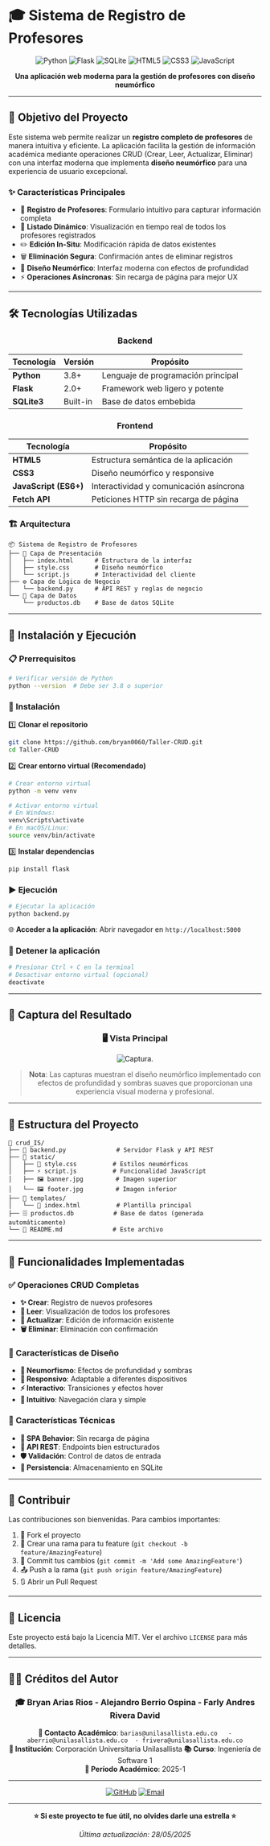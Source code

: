 # 🎓 Sistema de Registro de Profesores

<div align="center">

![Python](https://img.shields.io/badge/Python-3776AB?style=for-the-badge&logo=python&logoColor=white)
![Flask](https://img.shields.io/badge/Flask-000000?style=for-the-badge&logo=flask&logoColor=white)
![SQLite](https://img.shields.io/badge/SQLite-07405E?style=for-the-badge&logo=sqlite&logoColor=white)
![HTML5](https://img.shields.io/badge/HTML5-E34F26?style=for-the-badge&logo=html5&logoColor=white)
![CSS3](https://img.shields.io/badge/CSS3-1572B6?style=for-the-badge&logo=css3&logoColor=white)
![JavaScript](https://img.shields.io/badge/JavaScript-F7DF1E?style=for-the-badge&logo=javascript&logoColor=black)

**Una aplicación web moderna para la gestión de profesores con diseño neumórfico**


</div>

---

## 🎯 Objetivo del Proyecto

Este sistema web permite realizar un **registro completo de profesores** de manera intuitiva y eficiente. La aplicación facilita la gestión de información académica mediante operaciones CRUD (Crear, Leer, Actualizar, Eliminar) con una interfaz moderna que implementa **diseño neumórfico** para una experiencia de usuario excepcional.

### ✨ Características Principales

- 📝 **Registro de Profesores**: Formulario intuitivo para capturar información completa
- 👥 **Listado Dinámico**: Visualización en tiempo real de todos los profesores registrados
- ✏️ **Edición In-Situ**: Modificación rápida de datos existentes
- 🗑️ **Eliminación Segura**: Confirmación antes de eliminar registros
- 🎨 **Diseño Neumórfico**: Interfaz moderna con efectos de profundidad
- ⚡ **Operaciones Asíncronas**: Sin recarga de página para mejor UX

---

## 🛠️ Tecnologías Utilizadas

<div align="center">

### Backend
| Tecnología | Versión | Propósito |
|-----------|---------|-----------|
| **Python** | 3.8+ | Lenguaje de programación principal |
| **Flask** | 2.0+ | Framework web ligero y potente |
| **SQLite3** | Built-in | Base de datos embebida |

### Frontend
| Tecnología | Propósito |
|-----------|-----------|
| **HTML5** | Estructura semántica de la aplicación |
| **CSS3** | Diseño neumórfico y responsive |
| **JavaScript (ES6+)** | Interactividad y comunicación asíncrona |
| **Fetch API** | Peticiones HTTP sin recarga de página |

</div>

### 🏗️ Arquitectura

```
📦 Sistema de Registro de Profesores
├── 🎨 Capa de Presentación
│   ├── index.html      # Estructura de la interfaz
│   ├── style.css       # Diseño neumórfico
│   └── script.js       # Interactividad del cliente
├── ⚙️ Capa de Lógica de Negocio
│   └── backend.py      # API REST y reglas de negocio
└── 💾 Capa de Datos
    └── productos.db    # Base de datos SQLite
```

---

## 🚀 Instalación y Ejecución

### 📋 Prerrequisitos

```bash
# Verificar versión de Python
python --version  # Debe ser 3.8 o superior
```

### 🔧 Instalación

1️⃣ **Clonar el repositorio**
```bash
git clone https://github.com/bryan0060/Taller-CRUD.git
cd Taller-CRUD
```

2️⃣ **Crear entorno virtual (Recomendado)**
```bash
# Crear entorno virtual
python -m venv venv

# Activar entorno virtual
# En Windows:
venv\Scripts\activate
# En macOS/Linux:
source venv/bin/activate
```

3️⃣ **Instalar dependencias**
```bash
pip install flask
```

### ▶️ Ejecución

```bash
# Ejecutar la aplicación
python backend.py
```

🌐 **Acceder a la aplicación**: Abrir navegador en `http://localhost:5000`

### 🛑 Detener la aplicación

```bash
# Presionar Ctrl + C en la terminal
# Desactivar entorno virtual (opcional)
deactivate
```

---

## 📱 Captura del Resultado

<div align="center">

### 🖥️ Vista Principal
![Captura](https://i.imgur.com/sFqfhNn.png).



> **Nota**: Las capturas muestran el diseño neumórfico implementado con efectos de profundidad y sombras suaves que proporcionan una experiencia visual moderna y profesional.

</div>

---

## 📁 Estructura del Proyecto

```
📂 crud_IS/
├── 📄 backend.py              # Servidor Flask y API REST
├── 📂 static/
│   ├── 🎨 style.css          # Estilos neumórficos
│   ├── ⚡ script.js          # Funcionalidad JavaScript
│   ├── 🖼️ banner.jpg         # Imagen superior
│   └── 🖼️ footer.jpg         # Imagen inferior
├── 📂 templates/
│   └── 📄 index.html          # Plantilla principal
├── 🗄️ productos.db           # Base de datos (generada automáticamente)
└── 📖 README.md              # Este archivo
```

---

## 🚀 Funcionalidades Implementadas

### ✅ Operaciones CRUD Completas

- **✨ Crear**: Registro de nuevos profesores
- **👀 Leer**: Visualización de todos los profesores
- **📝 Actualizar**: Edición de información existente  
- **🗑️ Eliminar**: Eliminación con confirmación

### 🎨 Características de Diseño

- **🌊 Neumorfismo**: Efectos de profundidad y sombras
- **📱 Responsivo**: Adaptable a diferentes dispositivos
- **⚡ Interactivo**: Transiciones y efectos hover
- **🎯 Intuitivo**: Navegación clara y simple

### 🔧 Características Técnicas

- **🔄 SPA Behavior**: Sin recarga de página
- **📡 API REST**: Endpoints bien estructurados
- **🛡️ Validación**: Control de datos de entrada
- **💾 Persistencia**: Almacenamiento en SQLite

---

## 🤝 Contribuir

Las contribuciones son bienvenidas. Para cambios importantes:

1. 🍴 Fork el proyecto
2. 🌿 Crear una rama para tu feature (`git checkout -b feature/AmazingFeature`)
3. 💾 Commit tus cambios (`git commit -m 'Add some AmazingFeature'`)
4. 📤 Push a la rama (`git push origin feature/AmazingFeature`)
5. 🔃 Abrir un Pull Request

---

## 📄 Licencia

Este proyecto está bajo la Licencia MIT. Ver el archivo `LICENSE` para más detalles.

---

## 👨‍💻 Créditos del Autor

<div align="center">

### 🎓 Bryan Arias Rios - Alejandro Berrio Ospina - Farly Andres Rivera David

**📧 Contacto Académico**: `barias@unilasallista.edu.co   -   aberrio@unilasallista.edu.co  - frivera@unilasallista.edu.co`  
**🏫 Institución**: Corporación Universitaria Unilasallista
**📚 Curso**: Ingeniería de Software 1  
**📅 Período Académico**: 2025-1  

---


[![GitHub](https://img.shields.io/badge/GitHub-100000?style=for-the-badge&logo=github&logoColor=white)](https://github.com/tu-usuario)
[![Email](https://img.shields.io/badge/Email-D14836?style=for-the-badge&logo=gmail&logoColor=white)](mailto:estudiante@universidad.edu.co)

</div>

---

<div align="center">

**⭐ Si este proyecto te fue útil, no olvides darle una estrella ⭐**

*Última actualización: 28/05/2025*

</div>
